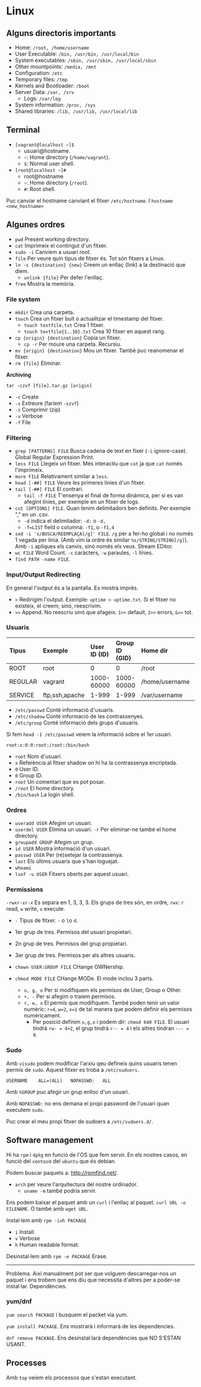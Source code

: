 # Linux

## Alguns directoris importants

- Home: `/root, /home/username`
- User Executable: `/bin, /usr/bin, /usr/local/bin`
- System executables: `/sbin, /usr/sbin, /usr/local/sbin`
- Other mountpoints: `/media, /mnt`
- Configuration: `/etc`
- Temporary files: `/tmp`
- Kernels and Bootloader: `/boot`
- Server Data: `/var, /srv`
  - Logs: `/var/log`
- System information: `/proc, /sys`
- Shared libraries: `/lib, /usr/lib, /usr/local/lib`

## Terminal

- `[vagrant@localhost ~]$`
  - usuari@hostname.
  - `~`: Home directory (`/home/vagrant`).
  - `$`: Normal user shell.
- `[root@localhost ~]#`
  - root@hostname
  - `~`: Home directory (`/root`).
  - `#`: Root shell.

Puc canviar el hostname canviant el fitxer `/etc/hostname`. I `hostname <new_hostname>`

## Algunes ordres

- `pwd` Present working directory.
- `cat` Imprimeix el contingut d'un fitxer.
- `sudo -i` Canviem a usuari root.
- `file` Per veure quin tipus de fitxer és. Tot són fitxers a Linux.
- `ln -s {destination} {new}` Creem un enllaç (link) a la destinació que diem.
  - `unlink {file}` Per defer l'enllaç.
- `free` Mostra la memòria.

### File system

- `mkdir` Crea una carpeta.
- `touch` Crea un fitxer buit o actualitzar el timestamp del fitxer.
  - `touch textfile.txt` Crea 1 fitxer.
  - `touch textfile{1..10}.txt` Crea 10 fitxer en aquest rang.
- `cp {origin} {destination}` Copia un fitxer.
  - `cp -r` Per moure una carpeta. Recursiu.
- `mv {origin} {destination}` Mou un fitxer. També puc reanomenar el fitxer.
- `rm {file}` Eliminar.

**Archiving**

`tar -czvf [file].tar.gz [origin]`

- `-c` Create
- `-x` Extreure (faríem `-xzvf`)
- `-z` Comprimir (zip)
- `-v` Verbose
- `-f` File

### Filtering

- `grep [PATTERNS] FILE` Busca cadena de text en fixer (`-i` ignore-case). Global Regular Expression Print.
- `less FILE` Llegeix un fitxer. Més interactiu que `cat` ja que `cat` només l'imprimeix.
- `more FILE` Relativament similar a `less`.
- `head [-##] FILE` Veure les primeres línies d'un fitxer.
- `tail [-##] FILE` El contrari.
  - `tail -f FILE` T'ensenya el final de forma dinàmica, per si es van afegint línies, per exemple en un fitxer de logs.
- `cut [OPTIONS] FILE`. Quan tenim delimitadors ben definits. Per exemple "," en un .csv.
  - `-d` indica el delimitador: `-d:` o `-d,`
  - `-f=LIST` field o columna: `-f1`, o `-f1,4`
- `sed -i 's/BUSCA/REEMPLAÇA[/g]' FILE`. `/g` per a fer-ho global i no només 1 vegada per línia. (Amb vim la ordre és similar `%s/STRING/STRING[/g]`). Amb `-i` apliques els canvis, sinó només els veus. Stream EDitor.
- `wc FILE` Word Count. `-c` caràcters, `-w` paraules, `-l` línies.
- `find PATH -name FILE`.

### Input/Output Redirecting

En general l'output és a la pantalla. Es mostra imprès.

- `>` Redirigim l'output. Exemple: `uptime > uptime.txt`. Si el fitxer no existeix, el creem; sinó, reescrivim.
- `>>` Append. No reescriu sinó que afageix. `1>>` default, `2>>` errors, `&>>` tot.

### Usuaris

| Tipus   | Exemple        | User ID (ID) | Group ID (GID) | Home dir       | Login Shell   |
| :------ | :------------- | :----------- | :------------- | :------------- | :------------ |
| ROOT    | root           | 0            | 0              | /root          | /bin/bash     |
| REGULAR | vagrant        | 1000-60000   | 1000-60000     | /home/username | /bin/bash     |
| SERVICE | ftp,ssh,apache | 1-999        | 1-999          | /var/username  | /sbin/nologin |

- `/etc/passwd` Conté informació d'usuaris.
- `/etc/shadow` Conté informació de les contrassenyes.
- `/etc/group` Conté informació dels grups d'usuaris.

Si fem `head -1 /etc/passwd` veiem la informació sobre el 1er usuari.

```
root:x:0:0:root:/root:/bin/bash
```

- `root` Nom d'usuari.
- `x` Referència al fitxer shadow on hi ha la contrassenya encriptada.
- `0` User ID.
- `0` Group ID.
- `root` Un comentari que es pot posar.
- `/root` El home directory.
- `/bin/bash` La login shell.

### Ordres

- `useradd USER` Afegim un usuari.
- `userdel USER` Elimina un usuari. `-r` Per eliminar-ne també el home directory.
- `groupadd GROUP` Afegim un grup.
- `id USER` Mostra informació d'un usuari.
- `passwd USER` Per (re)setejar la contrassenya.
- `last` Els últims usuaris que s'han loguejat.
- `whoami`
- `lsof -u USER` Fitxers oberts per aquest usuari.

### Permissions

`-rwxr-xr-x` Es separa en 1, 3, 3, 3. Els grups de tres són, en ordre, `rwx`: `r` read, `w` write, `x` execute.

- `-` Tipus de fitxer. `-` o `l`o `d`.
- 1er grup de tres. Permisos del usuari propietari.
- 2n grup de tres. Permisos del grup propietari.
- 3er grup de tres. Permisos per als altres usuaris.

- `chown USER:GROUP FILE` CHange OWNership.
- `chmod MODE FILE` CHange MODe. El mode inclou 3 parts.
  - `u, g, o` Per si modifiquem els permisos de User, Group o Other.
  - `+, -` Per si afegim o traiem permisos.
  - `r, w, x` El permís que modifiquem. També poden tenir un valor numèric: `r=4`, `w=2`, `x=1` de tal manera que podem definir els permisos numèricament.
    - Per posició definim `u,g,o` i podem dir: `chmod 640 FILE`. El usuari tindrà `rw- = 4+2`, el grup tindrà `r-- = 4` i els altres tindran `--- = 0`.

### Sudo

Amb `visudo` podem modificar l'arxiu qeu defineix quins usuaris tenen permís de `sudo`. Aquest fitxer es troba a `/etc/sudoers`.

```
USERNAME    ALL=(ALL)   NOPASSWD:   ALL
```

Amb `%GROUP` puc afegir un grup enlloc d'un usuari.

Amb `NOPASSWD:` no ens demana el propi password de l'usuari quan executem `sudo`.

Puc crear el meu propi fitxer de sudoers a `/etc/sudoers.d/`.

## Software management

Hi ha `rpm` i `dpkg` en funció de l'OS que fem servir. En els nostres casos, en funció del `centos`o del `ubuntu` que és debian.

Podem buscar paquets a: http://rpmfind.net/.

- `arch` per veure l'arquitectura del nostre ordinador.
  - `uname -m` també podria servir.

Ens podem baixar el paquet amb un `curl` i l'enllaç al paquet. `curl URL -o FILENAME`. O també amb `wget URL`.

Instal·lem amb `rpm -ivh PACKAGE`

- `i` Install.
- `v` Verbose
- `h` Human readable format.

Desinstal·lem amb `rpm -e PACKAGE` Erase.

---

Problema. Així manualment pot ser que volguem descarregar-nos un paquet i ens trobem que ens diu que necessita d'altres per a poder-se instal·lar. Dependències.

### yum/dnf

`yum search PACKAGE` i busquem el packet via yum.

`yum install PACKAGE`. Ens mostrarà i informarà de les dependències.

`dnf remove PACKAGE`. Ens desinstal·larà dependències que NO S'ESTAN USANT.

## Processes

Amb `top` veiem els processos que s'estan executant.
